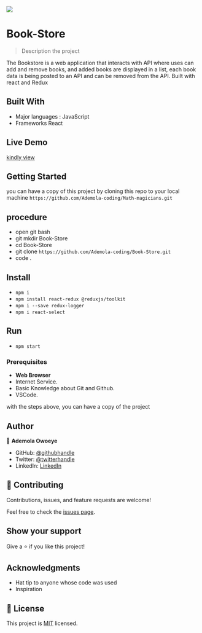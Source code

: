 ![](https://img.shields.io/badge/Microverse-blueviolet)

# Book-Store

> Description the project

The Bookstore is a web application that interacts with API where uses can add and remove books, and added books are displayed in a list, each book data is being posted to an API and can be removed from the API. Built with react and Redux

## Built With

- Major languages : JavaScript
- Frameworks React

## Live Demo

[kindly view](https://magical-llama-8b7ace.netlify.app/)

## Getting Started

you can have a copy of this project by cloning this repo to your local machine
`https://github.com/Ademola-coding/Math-magicians.git`

## procedure
- open git bash
- git mkdir Book-Store
- cd Book-Store
- git clone ` https://github.com/Ademola-coding/Book-Store.git `
- code .

## Install
 
 - `npm i`
 - `npm install react-redux @reduxjs/toolkit`
 - `npm i --save redux-logger`
 - `npm i react-select`
 
 ## Run
 - `npm start`

### Prerequisites

- **Web Browser**
- Internet Service. 
- Basic Knowledge about Git and Github.
- VSCode.

with the steps above, you can have a copy of the project 

## Author

👤 **Ademola Owoeye**

- GitHub: [@githubhandle](https://github.com/Ademola-coding)
- Twitter: [@twitterhandle](https://twitter.com/steady1700)
- LinkedIn: [LinkedIn](https://www.linkedin.com/resume-builder/urn:li:fs_memberResume:27973521/)

## 🤝 Contributing

Contributions, issues, and feature requests are welcome!

Feel free to check the [issues page](../../issues/).

## Show your support

Give a ⭐️ if you like this project!

## Acknowledgments

- Hat tip to anyone whose code was used
- Inspiration

## 📝 License

This project is [MIT](./LICENSE) licensed.
